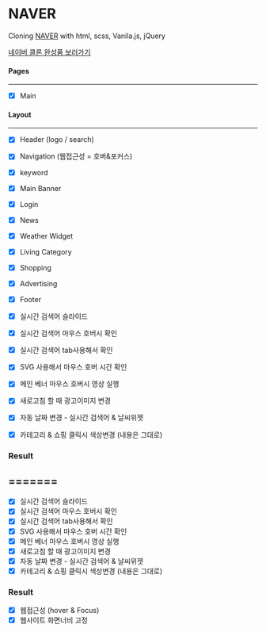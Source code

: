 # NAVER

Cloning [NAVER](https://www.naver.com/) with html, scss, Vanila.js, jQuery

[네이버 클론 완성품 보러가기](https://jexists.github.io/copy01_naver/html/main.html)

#### Pages

---

- [x] Main

#### Layout

---

- [x] Header (logo / search)
- [x] Navigation (웹접근성 = 호버&포커스)
- [x] keyword
- [x] Main Banner 

- [x] Login
- [x] News
- [x] Weather Widget
- [x] Living Category
- [x] Shopping
- [x] Advertising
- [x] Footer

- [x] 실시간 검색어 슬라이드
- [x] 실시간 검색어 마우스 호버시 확인
- [x] 실시간 검색어 tab사용해서 확인
- [x] SVG 사용해서 마우스 호버 시간 확인
- [x] 메인 베너 마우스 호버시 영상 실행
- [x] 새로고침 할 때 광고이미지 변경 
- [x] 자동 날짜 변경 - 실시간 검색어 & 날씨위젯
- [x] 카테고리 & 쇼핑 클릭시 색상변경 (내용은 그대로)

### Result

=======
---

- [x] 실시간 검색어 슬라이드
- [x] 실시간 검색어 마우스 호버시 확인
- [x] 실시간 검색어 tab사용해서 확인
- [x] SVG 사용해서 마우스 호버 시간 확인
- [x] 메인 베너 마우스 호버시 영상 실행
- [x] 새로고침 할 때 광고이미지 변경 
- [x] 자동 날짜 변경 - 실시간 검색어 & 날씨위젯
- [x] 카테고리 & 쇼핑 클릭시 색상변경 (내용은 그대로)

### Result

- [x] 웹접근성 (hover & Focus)
- [x] 웹사이트 화면너비 고정